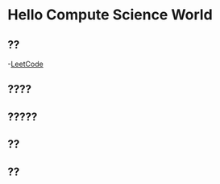 # Hello Compute Science World

## ??

-[LeetCode](https://qwfand.github.io/Blogs/#/algorithm/leetcode/LeetCode??)

## ????

## ?????

## ??

## ??